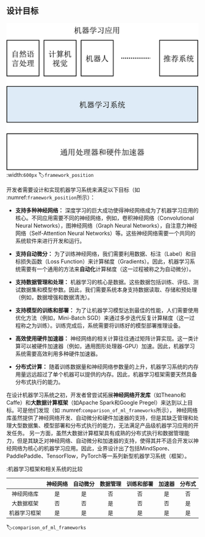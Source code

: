 ## 设计目标
![机器学习框架](../img/ch01/framework_position.png)
:width:`600px`
:label:`framework_position`

开发者需要设计和实现机器学习系统来满足以下目标（如 :numref:`framework_position`所示）：

-   **支持多种神经网络：**
    深度学习的巨大成功使得神经网络成为了机器学习应用的核心。不同应用需要不同的神经网络，例如，卷积神经网络（Convolutional
    Neural Networks），图神经网络（Graph Neural
    Networks），自注意力神经网络（Self-Attention Neural
    Networks）等。这些神经网络需要一个共同的系统软件来进行开发和运行。

-   **支持自动微分：**
    为了训练神经网络，我们需要利用数据、标注（Label）和目标损失函数（Loss
    Function）来计算梯度（Gradients）。因此，机器学习系统需要有一个通用的方法来**自动化**计算梯度（这一过程被称之为自动微分）。

-   **支持数据管理和处理：**
    机器学习的核心是数据。这些数据包括训练、评估、测试数据集和模型参数。因此，我们需要系统本身支持数据读取、存储和预处理（例如，数据增强和数据清洗）。

-   **支持模型的训练和部署：**
    为了让机器学习模型达到最佳的性能，人们需要使用优化方法（例如，Mini-Batch
    SGD）来通过多步迭代反复计算梯度（这一过程称之为训练）。训练完成后，系统需要将训练好的模型部署推理设备。

-   **高效使用硬件加速器：**
    神经网络的相关计算往往通过矩阵计算实现。这一类计算可以被硬件加速器（例如，通用图形处理器-GPU）加速。因此，机器学习系统需要高效利用多种硬件加速器。

-   **分布式计算：**
    随着训练数据量和神经网络参数量的上升，机器学习系统的内存用量远远超过了单个机器可以提供的内存。因此，机器学习框架需要天然具备分布式执行的能力。

在设计机器学习系统之初，开发者曾尝试拓展**神经网络开发库**（如Theano和Caffe）和**大数据计算框架**（如Apache
Spark和Google
Pregel）来达到以上目标。可是他们发现（如 :numref:`comparison_of_ml_frameworks`所示），
神经网络库虽然提供了神经网络开发、自动微分和硬件加速器的支持，但是其缺乏管理和处理大型数据集、模型部署和分布式执行的能力，无法满足产品级机器学习应用的开发任务。
另一方面，虽然大数据计算框架具有成熟的分布式执行和数据管理能力，但是其缺乏对神经网络、自动微分和加速器的支持，使得其并不适合开发以神经网络为核心的机器学习应用。因此，业界设计出了包括MindSpore、PaddlePaddle、TensorFlow，PyTorch等一系列新型机器学习系统（框架）。

:机器学习框架和相关系统的比较

|              | 神经网络 | 自动微分 | 数据管理 | 训练和部署 | 加速器 | 分布式 |
|:-: |:-:| :-: |:-:|:-: |:-:|:-:|
| 神经网络库 | 是      | 是      | 否            | 否        | 是    | 否    |
| 大数据框架 | 否      | 否      | 是            | 否        | 否    | 是    |
| 机器学习框架 | 是      | 是      | 是            | 是        | 是    | 是    |
:label:`comparison_of_ml_frameworks`
